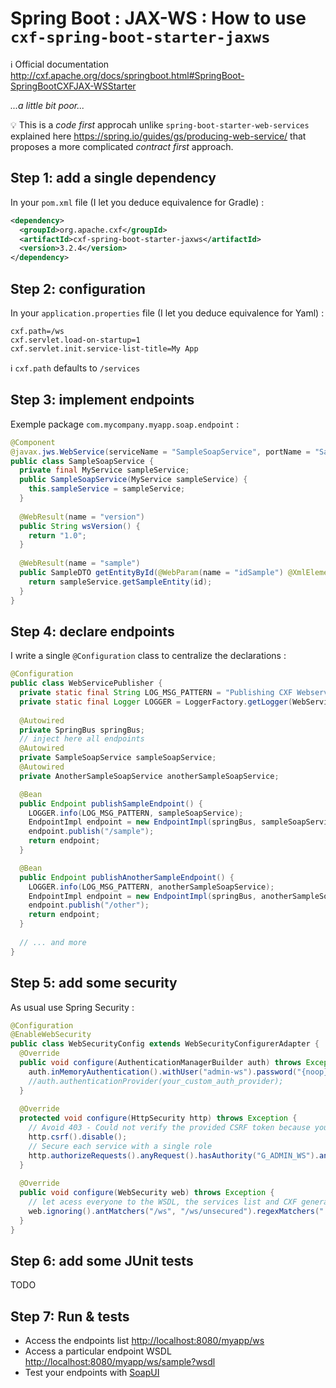 # Spring Boot : JAX-WS : How to use `cxf-spring-boot-starter-jaxws`

:information_source: Official documentation <http://cxf.apache.org/docs/springboot.html#SpringBoot-SpringBootCXFJAX-WSStarter>

_...a little bit poor..._

:bulb: This is a _code first_ approcah unlike `spring-boot-starter-web-services` explained here <https://spring.io/guides/gs/producing-web-service/> that proposes a more complicated _contract first_ approach.

## Step 1: add a single dependency

In your `pom.xml` file (I let you deduce equivalence for Gradle) :

```xml
<dependency>
  <groupId>org.apache.cxf</groupId>
  <artifactId>cxf-spring-boot-starter-jaxws</artifactId>
  <version>3.2.4</version>
</dependency>
```

## Step 2: configuration

In your  `application.properties` file (I let you deduce equivalence for Yaml) :

```properties
cxf.path=/ws
cxf.servlet.load-on-startup=1
cxf.servlet.init.service-list-title=My App
```

:information_source: `cxf.path` defaults to `/services`

## Step 3: implement endpoints

Exemple package `com.mycompany.myapp.soap.endpoint` :

```java
@Component
@javax.jws.WebService(serviceName = "SampleSoapService", portName = "SampleSoapPort", targetNamespace = "http://soap.myapp.mycompany.com/sample/")
public class SampleSoapService {
  private final MyService sampleService;
  public SampleSoapService(MyService sampleService) {
    this.sampleService = sampleService;
  }
  
  @WebResult(name = "version")
  public String wsVersion() {
    return "1.0";
  }
	
  @WebResult(name = "sample")
  public SampleDTO getEntityById(@WebParam(name = "idSample") @XmlElement(required = true) Long id) {
    return sampleService.getSampleEntity(id);
  }
}
```

## Step 4: declare endpoints

I write a single `@Configuration` class to centralize the declarations :

```java
@Configuration
public class WebServicePublisher {
  private static final String LOG_MSG_PATTERN = "Publishing CXF Webservice {}";
  private static final Logger LOGGER = LoggerFactory.getLogger(WebServicePublisher.class);
	
  @Autowired
  private SpringBus springBus;
  // inject here all endpoints
  @Autowired
  private SampleSoapService sampleSoapService;
  @Autowired
  private AnotherSampleSoapService anotherSampleSoapService;

  @Bean
  public Endpoint publishSampleEndpoint() {
    LOGGER.info(LOG_MSG_PATTERN, sampleSoapService);
    EndpointImpl endpoint = new EndpointImpl(springBus, sampleSoapService);
    endpoint.publish("/sample");
    return endpoint;
  }

  @Bean
  public Endpoint publishAnotherSampleEndpoint() {
    LOGGER.info(LOG_MSG_PATTERN, anotherSampleSoapService);
    EndpointImpl endpoint = new EndpointImpl(springBus, anotherSampleSoapService);
    endpoint.publish("/other");
    return endpoint;
  }
	
  // ... and more
}
```

## Step 5: add some security

As usual use Spring Security :

```java
@Configuration
@EnableWebSecurity
public class WebSecurityConfig extends WebSecurityConfigurerAdapter {
  @Override
  public void configure(AuthenticationManagerBuilder auth) throws Exception {
    auth.inMemoryAuthentication().withUser("admin-ws").password("{noop}secret").authorities("G_ADMIN_WS");
    //auth.authenticationProvider(your_custom_auth_provider);
  }
    
  @Override
  protected void configure(HttpSecurity http) throws Exception {
    // Avoid 403 - Could not verify the provided CSRF token because your session was not found.
    http.csrf().disable();
    // Secure each service with a single role
    http.authorizeRequests().anyRequest().hasAuthority("G_ADMIN_WS").and().httpBasic();
  }
	
  @Override
  public void configure(WebSecurity web) throws Exception {
    // let acess everyone to the WSDL, the services list and CXF generated stylesheets or some unsecured endpoints
    web.ignoring().antMatchers("/ws", "/ws/unsecured").regexMatchers(".*\\?wsdl").regexMatchers(".*\\?stylesheet=.*");
  }
}
```

## Step 6: add some JUnit tests

TODO

## Step 7: Run & tests

* Access the endpoints list <http://localhost:8080/myapp/ws>
* Access a particular endpoint WSDL <http://localhost:8080/myapp/ws/sample?wsdl>
* Test your endpoints with [SoapUI](https://www.soapui.org/)
